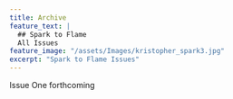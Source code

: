 ```yaml
---
title: Archive
feature_text: |
  ## Spark to Flame
  All Issues
feature_image: "/assets/Images/kristopher_spark3.jpg"
excerpt: "Spark to Flame Issues"
---
```

Issue One forthcoming